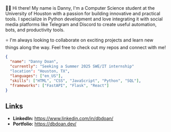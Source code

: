 ## 

<!--
**dbdoan/dbdoan** is a ✨ _special_ ✨ repository because its `README.md` (this file) appears on your GitHub profile.

Here are some ideas to get you started:
- 🔭 I’m currently working on ...
- 🌱 I’m currently learning ...
- 👯 I’m looking to collaborate on ...
- 🤔 I’m looking for help with ...
- 💬 Ask me about ...
- 📫 How to reach me: ...
- 😄 Pronouns: ...
- ⚡ Fun fact: ...
-->



🧑‍🔧 Hi there! My name is Danny, I'm a Computer Science student at the University of Houston with a passion for building innovative and practical tools. I specialize in Python development and love integrating it with social media platforms like Telegram and Discord to create useful automation, bots, and productivity tools.

⭐️ I'm always looking to collaborate on exciting projects and learn new things along the way. Feel free to check out my repos and connect with me!

```json
{
  "name": "Danny Doan", 
  "currently": "Seeking a Summer 2025 SWE/IT internship"
  "location": "Houston, TX",
  "languages": ["en_US"],
  "skills": ["HTML", "CSS", "JavaScript", "Python", "SQL"],
  "frameworks": ["FastAPI", "Flask", "React"]
}
```

## Links

- **LinkedIn:** https://www.linkedin.com/in/dbdoan/
- **Portfolio:** https://dbdoan.dev/
